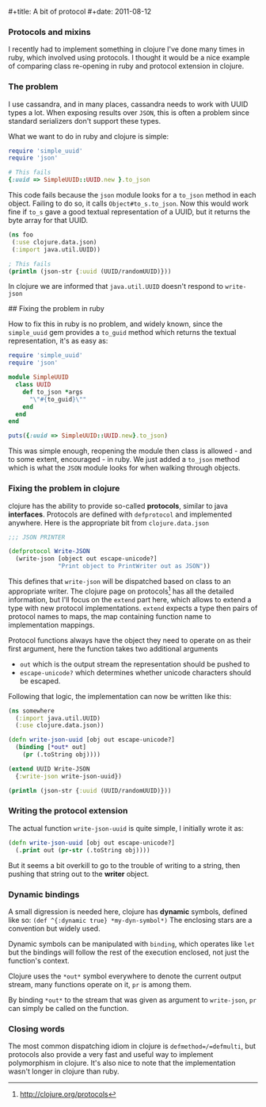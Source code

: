 #+title: A bit of protocol
#+date: 2011-08-12

### Protocols and mixins

I recently had to implement something in clojure I've done many times in
ruby, which involved using protocols. I thought it would be a nice
example of comparing class re-opening in ruby and protocol extension in
clojure.

### The problem

I use cassandra, and in many places, cassandra needs to work with UUID
types a lot. When exposing results over `JSON`, this is often a problem
since standard serializers don't support these types.

What we want to do in ruby and clojure is simple:

```ruby
require 'simple_uuid'
require 'json'

# This fails
{:uuid => SimpleUUID::UUID.new }.to_json
```

This code fails because the `json` module looks for a `to_json` method
in each object. Failing to do so, it calls `Object#to_s.to_json`. Now
this would work fine if `to_s` gave a good textual representation of a
UUID, but it returns the byte array for that UUID.

```clojure
(ns foo
 (:use clojure.data.json)
 (:import java.util.UUID))

; This fails
(println (json-str {:uuid (UUID/randomUUID)}))
```

In clojure we are informed that `java.util.UUID` doesn't respond to
`write-json`

\#\# Fixing the problem in ruby

How to fix this in ruby is no problem, and widely known, since the
`simple_uuid` gem provides a `to_guid` method which returns the textual
representation, it's as easy as:

```ruby
require 'simple_uuid'
require 'json'

module SimpleUUID
  class UUID
    def to_json *args
      "\"#{to_guid}\""
    end
  end
end

puts({:uuid => SimpleUUID::UUID.new}.to_json)
```

This was simple enough, reopening the module then class is allowed - and
to some extent, encouraged - in ruby. We just added a `to_json` method
which is what the `JSON` module looks for when walking through objects.

### Fixing the problem in clojure

clojure has the ability to provide so-called **protocols**, similar to
java **interfaces**. Protocols are defined with `defprotocol` and
implemented anywhere. Here is the appropriate bit from
`clojure.data.json`

```clojure
;;; JSON PRINTER

(defprotocol Write-JSON
  (write-json [object out escape-unicode?]
              "Print object to PrintWriter out as JSON"))
```

This defines that `write-json` will be dispatched based on class to an
appropriate writer. The clojure page on protocols[^1] has all the
detailed information, but I'll focus on the `extend` part here, which
allows to extend a type with new protocol implementations. `extend`
expects a type then pairs of protocol names to maps, the map containing
function name to implementation mappings.

Protocol functions always have the object they need to operate on as
their first argument, here the function takes two additional arguments

-   `out` which is the output stream the representation should be pushed
    to
-   `escape-unicode?` which determines whether unicode characters should
    be escaped.

Following that logic, the implementation can now be written like this:

```clojure
(ns somewhere
  (:import java.util.UUID)
  (:use clojure.data.json))

(defn write-json-uuid [obj out escape-unicode?]
  (binding [*out* out]
    (pr (.toString obj))))

(extend UUID Write-JSON
  {:write-json write-json-uuid})

(println (json-str {:uuid (UUID/randomUUID)}))
```

### Writing the protocol extension

The actual function `write-json-uuid` is quite simple, I initially wrote
it as:

```clojure
(defn write-json-uuid [obj out escape-unicode?]
  (.print out (pr-str (.toString obj))))
```

But it seems a bit overkill to go to the trouble of writing to a string,
then pushing that string out to the **writer** object.

### Dynamic bindings

A small digression is needed here, clojure has **dynamic** symbols,
defined like so: `(def ^{:dynamic true} *my-dyn-symbol*)` The enclosing
stars are a convention but widely used.

Dynamic symbols can be manipulated with `binding`, which operates like
`let` but the bindings will follow the rest of the execution enclosed,
not just the function's context.

Clojure uses the `*out*` symbol everywhere to denote the current output
stream, many functions operate on it, `pr` is among them.

By binding `*out*` to the stream that was given as argument to
`write-json`, `pr` can simply be called on the function.

### Closing words

The most common dispatching idiom in clojure is `defmethod=/=defmulti`,
but protocols also provide a very fast and useful way to implement
polymorphism in clojure. It's also nice to note that the implementation
wasn't longer in clojure than ruby.

[^1]: <http://clojure.org/protocols>
